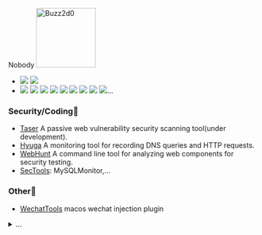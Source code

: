 Nobody <img src="https://camo.githubusercontent.com/e6d51735f482c2f3ea76d168cba6a3ff1d06b525d1f84380fd19f22b20018899/68747470733a2f2f6d656469612e67697068792e636f6d2f6d656469612f4966734279595948794e6c6e494e543436672f67697068792e676966" width = "120" alt="Buzz2d0"/>

- ![](https://komarev.com/ghpvc/?username=buzz2d0) ![](https://visitor-badge.glitch.me/badge?page_id=buzz2d0.readme)
- ![](https://img.shields.io/badge/macOS-292e33?style=flat-square&logo=apple) ![](https://img.shields.io/badge/vscode-292e33?style=flat-square&logo=visual-studio-code) ![](https://img.shields.io/badge/-292e33?style=flat-square&logo=linux) ![](https://img.shields.io/badge/-292e33?style=flat-square&logo=go) ![](https://img.shields.io/badge/-292e33?style=flat-square&logo=python)  ![](https://img.shields.io/badge/-292e33?style=flat-square&logo=windows-terminal) ![](https://img.shields.io/badge/-292e33?style=flat-square&logo=docker)  ![](https://img.shields.io/badge/-292e33?style=flat-square&logo=dell) ![](https://img.shields.io/badge/-292e33?style=flat-square&logo=raspberry-pi)...

### Security/Coding🥬
- [Taser](https://github.com/Buzz2d0/taser) A passive web vulnerability security scanning tool(under development).
- [Hyuga](https://github.com/Buzz2d0/Hyuga) A monitoring tool for recording DNS queries and HTTP requests.
- [WebHunt](https://github.com/Buzz2d0/WebHunt) A command line tool for analyzing web components for security testing. 
- [SecTools](https://github.com/Buzz2d0/SecTools): MySQLMonitor,...

### Other🌳

- [WechatTools](https://github.com/Buzz2d0/WechatTools) macos wechat injection plugin


<details>
  <summary>...</summary>

  ![](https://github-readme-stats.vercel.app/api?username=Buzz2d0&show_icons=true&title_color=fff&icon_color=79ff97&text_color=9f9f9f&bg_color=151515)

</details>

